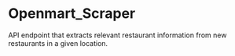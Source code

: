 # Openmart_Scraper
API endpoint that extracts relevant restaurant information from new restaurants in a given location.
